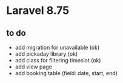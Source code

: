 # Laravel 8.75

## to do
* add migration for unavailable (ok)
* add pickaday library (ok)
* add class for filtering timeslot (ok)
* add view page
* add booking table (field: date, start, end)